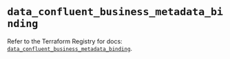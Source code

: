 # `data_confluent_business_metadata_binding`

Refer to the Terraform Registry for docs: [`data_confluent_business_metadata_binding`](https://registry.terraform.io/providers/confluentinc/confluent/2.10.0/docs/data-sources/business_metadata_binding).
